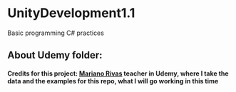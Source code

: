 # UnityDevelopment1.1
Basic programming C# practices 

 ## About Udemy folder:
#### Credits for this project: [Mariano Rivas](https://www.udemy.com/course/master-programacion-de-videojuegos-con-unity-5-y-csharp/) teacher in Udemy, where I take the data and the examples for this repo, what I will go working in this time
